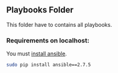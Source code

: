 ## Playbooks Folder

This folder have to contains all playbooks.

### Requirements on localhost:

You must [install ansible](http://docs.ansible.com/ansible/intro_installation.html).

```sh
sudo pip install ansible==2.7.5
```
